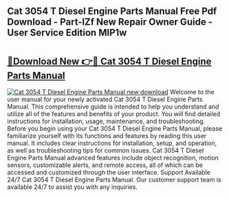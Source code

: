 ## Cat 3054 T Diesel Engine Parts Manual Free Pdf Download - Part-lZf New Repair Owner Guide - User Service Edition MlP1w

# <h2><a href="http://bc62342.oget.top/?id=Cat+3054+T+Diesel+Engine+Parts+Manual">🔗Download New 👉🔴 Cat 3054 T Diesel Engine Parts Manual</a></h2>

[![Cat 3054 T Diesel Engine Parts Manual new download](https://i.imgur.com/5g1atiW.png)](http://bc62342.oget.top/?id=Cat+3054+T+Diesel+Engine+Parts+Manual)
Welcome to the user manual for your newly activated Cat 3054 T Diesel Engine Parts Manual. This comprehensive guide is intended to help you understand and utilize all of the features and benefits of your product. You will find detailed instructions for installation, usage, maintenance, and troubleshooting. Before you begin using your Cat 3054 T Diesel Engine Parts Manual, please familiarize yourself with its functions and features by reading this user manual. It includes clear instructions for installation, setup, and operation, as well as troubleshooting tips for common issues. Cat 3054 T Diesel Engine Parts Manual advanced features include object recognition, motion sensors, customizable alerts, and remote access, all of which can be accessed and customized through the user interface. Support Available 24/7 Cat 3054 T Diesel Engine Parts Manual. Our customer support team is available 24/7 to assist you with any inquiries.
